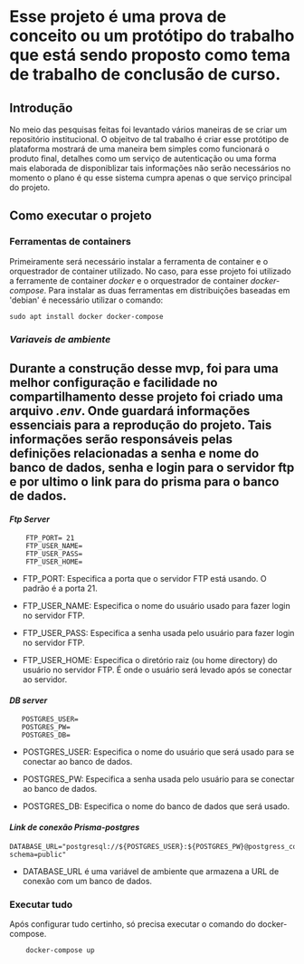 # Esse projeto é uma prova de conceito ou um protótipo do trabalho que está sendo proposto como tema de trabalho de conclusão de curso.

## Introdução
No meio das pesquisas feitas foi levantado vários maneiras de se criar um repositório institucional. O objeitvo de tal trabalho é criar esse protótipo de plataforma mostrará de uma maneira bem simples como funcionará o produto final, detalhes como um serviço de autenticação ou uma forma mais elaborada de disponiblizar tais informações não serão necessários no momento o plano é qu esse sistema cumpra apenas o que serviço principal do projeto.

## Como executar o projeto
 ### Ferramentas de containers
Primeiramente será necessário instalar a ferramenta de container e o orquestrador de container utilizado. No caso, para esse projeto foi utilizado a ferramente de container *docker* e o orquestrador de container *docker-compose*. Para instalar as duas ferramentas em distribuições baseadas em 'debian' é necessário utilizar o comando:
~~~
sudo apt install docker docker-compose
~~~
 ### *Variaveis de ambiente*
 Durante a construção desse mvp, foi para uma melhor configuração e facilidade no compartilhamento desse projeto foi criado uma arquivo *.env*. Onde guardará informações essenciais para a reprodução do projeto. Tais informações serão responsáveis pelas definições relacionadas a senha e nome do banco de dados, senha e login para o servidor ftp e por ultimo o link para do prisma para o banco de dados.
-
#### *Ftp Server*
~~~
    FTP_PORT= 21
    FTP_USER_NAME=
    FTP_USER_PASS=
    FTP_USER_HOME=
~~~
* FTP_PORT: Especifica a porta que o servidor FTP está usando. O padrão é a porta 21.

* FTP_USER_NAME: Especifica o nome do usuário usado para fazer login no servidor FTP.

* FTP_USER_PASS: Especifica a senha usada pelo usuário para fazer login no servidor FTP.

* FTP_USER_HOME: Especifica o diretório raiz (ou home directory) do usuário no servidor FTP. É onde o usuário será levado após se conectar ao servidor.

#### *DB server*
 ~~~
    POSTGRES_USER=
    POSTGRES_PW=
    POSTGRES_DB=
 ~~~
* POSTGRES_USER: Especifica o nome do usuário que será usado para se conectar ao banco de dados.

* POSTGRES_PW: Especifica a senha usada pelo usuário para se conectar ao banco de dados.

* POSTGRES_DB: Especifica o nome do banco de dados que será usado.


#### *Link de conexão Prisma-postgres*
~~~
DATABASE_URL="postgresql://${POSTGRES_USER}:${POSTGRES_PW}@postgress_container:5432/{POSTGRES_DB}?schema=public"
~~~
* DATABASE_URL é uma variável de ambiente que armazena a URL de conexão com um banco de dados.


### Executar tudo
Após configurar tudo certinho, só precisa executar o comando do docker-compose.
~~~
    docker-compose up
~~~





<!-- ### Formulário de upload

Tipos de dados que são necessáiros, no primeiro momento é um repositório apenas para trabalhos de conclusão de curso.

Tipo do documento: Monografias de TCC

Titulo
Integrantes
Data da defesa
Doc - PDF


# Anotações


Será necessário criar 3 serviços principais. Um servio web que será a apicação, o serviço de persistencia dos dados e um servidor de arquivos que ficará disponibel somente para a aplicação web, tal servidor armazenará os documentos PDFs e irá disponibilizar o caminho para a recuperação dos msms.

O esboço da rede será assim

rede ftp-server:
    Ficará encarregado de ser a ligação do servidor com a aplicação e irá mandar os documentos e tudo mais.

rede bd-server:
    Ficará encarregada da persistencia dos dados e irá salvar o caminho para download dos PDFs.

No final somente a aplicação web poderá visualizar e interagir com as outras redes e servidores.





link bd: DATABASE_URL="postgresql://aluno:abc123@postgress_container:5432/mydb?schema=public" -->
